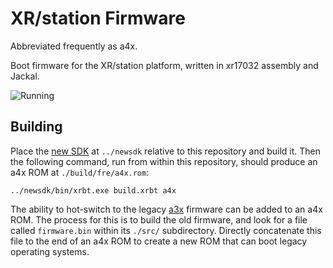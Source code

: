 # XR/station Firmware

Abbreviated frequently as a4x.

Boot firmware for the XR/station platform, written in xr17032 assembly and Jackal.

![Running](https://raw.githubusercontent.com/xrarch/a4x/master/screenshot.png)

## Building

Place the [new SDK](https://github.com/xrarch/newsdk) at `../newsdk` relative to this repository and build it. Then the following command, run from within this repository, should produce an a4x ROM at `./build/fre/a4x.rom`:

`../newsdk/bin/xrbt.exe build.xrbt a4x`

The ability to hot-switch to the legacy [a3x](https://github.com/xrarch/a3x) firmware can be added to an a4x ROM. The process for this is to build the old firmware, and look for a file called `firmware.bin` within its `./src/` subdirectory. Directly concatenate this file to the end of an a4x ROM to create a new ROM that can boot legacy operating systems.